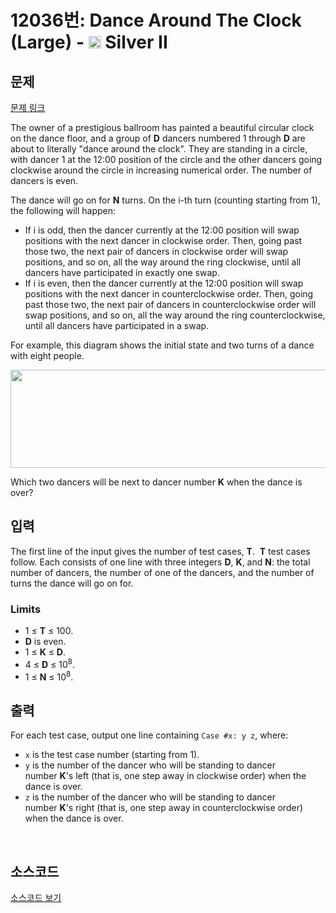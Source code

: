 # 12036번: Dance Around The Clock (Large) - <img src="https://static.solved.ac/tier_small/9.svg" style="height:20px" /> Silver II

<!-- performance -->

<!-- 문제 제출 후 깃허브에 푸시를 했을 때 제출한 코드의 성능이 입력될 공간입니다.-->

<!-- end -->

## 문제

[문제 링크](https://boj.kr/12036)


<p>The owner of a prestigious ballroom has painted a beautiful circular clock on the dance floor, and a group of&nbsp;<strong>D</strong>&nbsp;dancers numbered 1 through&nbsp;<strong>D</strong>&nbsp;are about to literally "dance around the clock". They are standing in a circle, with dancer 1 at the 12:00 position of the circle and the other dancers going clockwise around the circle in increasing numerical order. The number of dancers is even.</p>

<p>The dance will go on for&nbsp;<strong>N</strong>&nbsp;turns. On the i-th turn (counting starting from 1), the following will happen:</p>

<ul>
<li>If i is odd, then the dancer currently at the 12:00 position will swap positions with the next dancer in clockwise order. Then, going past those two, the next pair of dancers in clockwise order will swap positions, and so on, all the way around the ring clockwise, until all dancers have participated in exactly one swap.</li>
<li>If i is even, then the dancer currently at the 12:00 position will swap positions with the next dancer in counterclockwise order. Then, going past those two, the next pair of dancers in counterclockwise order will swap positions, and so on, all the way around the ring counterclockwise, until all dancers have participated in a swap.</li>
</ul>

<p>For example, this diagram shows the initial state and two turns of a dance with eight people.</p>

<p><img alt="" src="https://onlinejudgeimages.s3.amazonaws.com/problem/12035/12035.png" style="height:157px; width:589px"></p>

<p>Which two dancers will be next to dancer number&nbsp;<strong>K</strong>&nbsp;when the dance is over?</p>



## 입력


<p>The first line of the input gives the number of test cases,&nbsp;<strong>T</strong>.&nbsp;&nbsp;<strong>T</strong>&nbsp;test cases follow. Each consists of one line with three integers&nbsp;<strong>D</strong>,&nbsp;<strong>K</strong>, and&nbsp;<strong>N</strong>: the total number of dancers, the number of one of the dancers, and the number of turns the dance will go on for.</p>

<h3>Limits</h3>

<ul>
<li>1 ≤&nbsp;<strong>T</strong>&nbsp;≤ 100.</li>
<li><strong>D</strong>&nbsp;is even.</li>
<li>1 ≤&nbsp;<strong>K</strong>&nbsp;≤&nbsp;<strong>D</strong>.</li>
<li>4 ≤&nbsp;<strong>D</strong>&nbsp;≤ 10<sup>8</sup>.</li>
<li>1 ≤&nbsp;<strong>N</strong>&nbsp;≤ 10<sup>8</sup>.</li>
</ul>



## 출력


<p>For each test case, output one line containing&nbsp;<code>Case #x: y z</code>, where:</p>

<ul>
<li><code>x</code>&nbsp;is the test case number (starting from 1).</li>
<li><code>y</code>&nbsp;is the number of the dancer who will be standing to dancer number&nbsp;<strong>K</strong>'s left (that is, one step away in clockwise order) when the dance is over.</li>
<li><code>z</code>&nbsp;is the number of the dancer who will be standing to dancer number&nbsp;<strong>K</strong>'s right (that is, one step away in counterclockwise order) when the dance is over.</li>
</ul>

<p>&nbsp;</p>



## 소스코드

[소스코드 보기](Dance%20Around%20The%20Clock%20(Large).py)